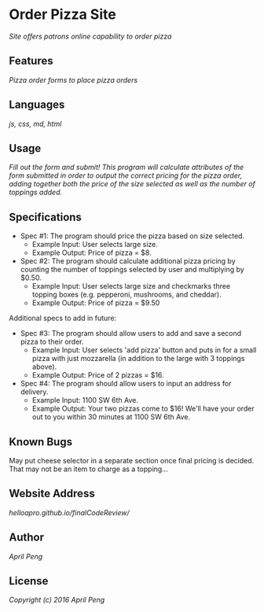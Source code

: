 # Order Pizza Site
_Site offers patrons online capability to order pizza_

## Features
_Pizza order forms to place pizza orders_

## Languages
_js, css, md, html_

## Usage
_Fill out the form and submit!_
_This program will calculate attributes of the form submitted in order to output the correct pricing for the pizza order, adding together both the price of the size selected as well as the number of toppings added._

## Specifications
* Spec #1: The program should price the pizza based on size selected.
  * Example Input: User selects large size.
  * Example Output: Price of pizza = $8.
* Spec #2: The program should calculate additional pizza pricing by counting the number of toppings selected by user and multiplying by $0.50.
  * Example Input: User selects large size and checkmarks three topping boxes (e.g. pepperoni, mushrooms, and cheddar).
  * Example Output: Price of pizza = $9.50

Additional specs to add in future:
* Spec #3: The program should allow users to add and save a second pizza to their order.
  * Example Input: User selects 'add pizza' button and puts in for a small pizza with just mozzarella (in addition to the large with 3 toppings above).
  * Example Output: Price of 2 pizzas = $16.
* Spec #4: The program should allow users to input an address for delivery.
  * Example Input: 1100 SW 6th Ave.
  * Example Output: Your two pizzas come to $16! We'll have your order out to you within 30 minutes at 1100 SW 6th Ave.

## Known Bugs
May put cheese selector in a separate section once final pricing is decided. That may not be an item to charge as a topping...

## Website Address
_helloapro.github.io/finalCodeReview/_

## Author
_April Peng_

## License
_Copyright (c) 2016 April Peng_
